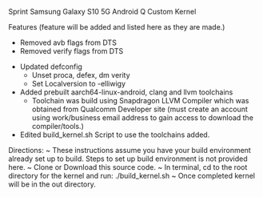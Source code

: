 Sprint Samsung Galaxy S10 5G Android Q Custom Kernel

Features (feature will be added and listed here as they are made.)
- Removed avb flags from DTS
- Removed verify flags from DTS
+ Updated defconfig
    - Unset proca, defex, dm verity
    - Set Localversion to -elliwigy
+ Added prebuilt aarch64-linux-android, clang and llvm toolchains
    - Toolchain was build using Snapdragon LLVM Compiler which was obtained from Qualcomm Developer site (must create an account using work/business
      email address to gain access to download the compiler/tools.)
+ Edited build_kernel.sh Script to use the toolchains added.

Directions:
~ These instructions assume you have your build environment already set up to build. Steps to set up build environment is not provided here.
~ Clone or Download this source code.
~ In terminal, cd to the root directory for the kernel and run: ./build_kernel.sh
~ Once completed kernel will be in the out directory.
